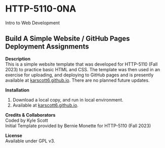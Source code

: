 # HTTP-5110-0NA  
Intro to Web Development  

## Build A Simple Website / GitHub Pages Deployment Assignments  

**Description**  
This is a simple website template that was developed for HTTP-5110 (Fall 2023) to practice basic HTML and CSS. The template was then used in an exercise for uploading, and deploying to GitHub pages and is presently available at [karscott6.github.io](https://karscott6.github.io). There are no planned future updates.

**Installation**
1. Download a local copy, and run in local environment.
2. Available at [karscott6.github.io](https://karscott6.github.io).

**Credits & Collaborators**  
Coded by Kyle Scott  
Initial Template provided by Bernie Monette for HTTP-5110 (Fall 2023)

**License**  
Available under GPL v3.